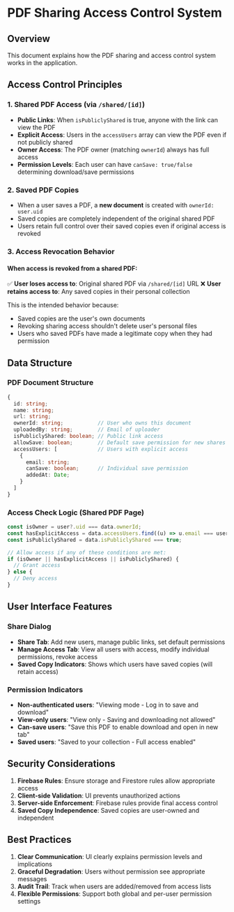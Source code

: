 # PDF Sharing Access Control System

## Overview

This document explains how the PDF sharing and access control system works in the application.

## Access Control Principles

### 1. Shared PDF Access (via `/shared/[id]`)

- **Public Links**: When `isPubliclyShared` is true, anyone with the link can view the PDF
- **Explicit Access**: Users in the `accessUsers` array can view the PDF even if not publicly shared
- **Owner Access**: The PDF owner (matching `ownerId`) always has full access
- **Permission Levels**: Each user can have `canSave: true/false` determining download/save permissions

### 2. Saved PDF Copies

- When a user saves a PDF, a **new document** is created with `ownerId: user.uid`
- Saved copies are completely independent of the original shared PDF
- Users retain full control over their saved copies even if original access is revoked

### 3. Access Revocation Behavior

#### When access is revoked from a shared PDF:

✅ **User loses access to**: Original shared PDF via `/shared/[id]` URL
❌ **User retains access to**: Any saved copies in their personal collection

This is the intended behavior because:

- Saved copies are the user's own documents
- Revoking sharing access shouldn't delete user's personal files
- Users who saved PDFs have made a legitimate copy when they had permission

## Data Structure

### PDF Document Structure

```typescript
{
  id: string;
  name: string;
  url: string;
  ownerId: string;           // User who owns this document
  uploadedBy: string;        // Email of uploader
  isPubliclyShared: boolean; // Public link access
  allowSave: boolean;        // Default save permission for new shares
  accessUsers: [             // Users with explicit access
    {
      email: string;
      canSave: boolean;      // Individual save permission
      addedAt: Date;
    }
  ]
}
```

### Access Check Logic (Shared PDF Page)

```typescript
const isOwner = user?.uid === data.ownerId;
const hasExplicitAccess = data.accessUsers.find((u) => u.email === user?.email);
const isPubliclyShared = data.isPubliclyShared === true;

// Allow access if any of these conditions are met:
if (isOwner || hasExplicitAccess || isPubliclyShared) {
  // Grant access
} else {
  // Deny access
}
```

## User Interface Features

### Share Dialog

- **Share Tab**: Add new users, manage public links, set default permissions
- **Manage Access Tab**: View all users with access, modify individual permissions, revoke access
- **Saved Copy Indicators**: Shows which users have saved copies (will retain access)

### Permission Indicators

- **Non-authenticated users**: "Viewing mode - Log in to save and download"
- **View-only users**: "View only - Saving and downloading not allowed"
- **Can-save users**: "Save this PDF to enable download and open in new tab"
- **Saved users**: "Saved to your collection - Full access enabled"

## Security Considerations

1. **Firebase Rules**: Ensure storage and Firestore rules allow appropriate access
2. **Client-side Validation**: UI prevents unauthorized actions
3. **Server-side Enforcement**: Firebase rules provide final access control
4. **Saved Copy Independence**: Saved copies are user-owned and independent

## Best Practices

1. **Clear Communication**: UI clearly explains permission levels and implications
2. **Graceful Degradation**: Users without permission see appropriate messages
3. **Audit Trail**: Track when users are added/removed from access lists
4. **Flexible Permissions**: Support both global and per-user permission settings
